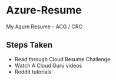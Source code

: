 # Azure-Resume
My Azure Resume - ACG / CRC

## Steps Taken
- Read through Cloud Resume Challenge
- Watch A Cloud Guru videos
- Reddit tutorials
